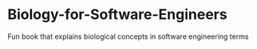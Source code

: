 # Biology-for-Software-Engineers
Fun book that explains biological concepts in software engineering terms
